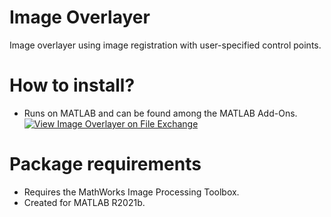 # Image Overlayer
Image overlayer using image registration with user-specified control points.

# How to install?
- Runs on MATLAB and can be found among the MATLAB Add-Ons.
[![View Image Overlayer on File Exchange](https://www.mathworks.com/matlabcentral/images/matlab-file-exchange.svg)](https://nl.mathworks.com/matlabcentral/fileexchange/104215-image-overlayer)

# Package requirements
- Requires the MathWorks Image Processing Toolbox.
- Created for MATLAB R2021b.
